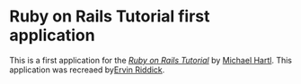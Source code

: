 # Ruby on Rails Tutorial first application

This is a first application for the [*Ruby on Rails Tutorial*](http://railstutorial.org)
by [Michael Hartl](http://michealhartl.com). This application was recreaed
by[Ervin Riddick](ervinlriddick@hotmail.com).